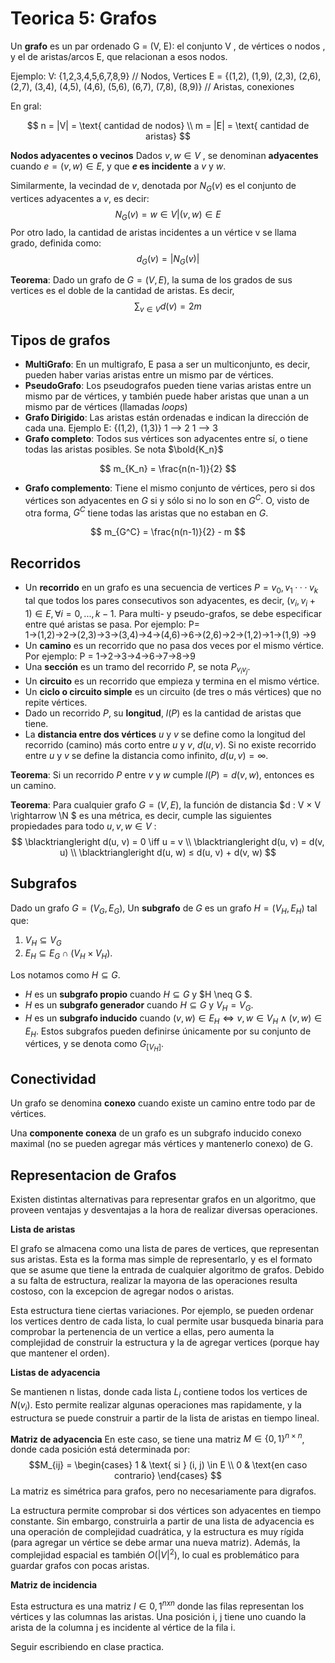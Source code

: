 # Teorica 5: Grafos 

Un **grafo** es un par ordenado G = (V, E): el conjunto V , de vértices o nodos , y el de aristas/arcos E, que relacionan a esos nodos.

Ejemplo: 
V: {1,2,3,4,5,6,7,8,9} // Nodos, Vertices
E = {(1,2), (1,9), (2,3), (2,6), (2,7), (3,4), (4,5), (4,6), (5,6), (6,7), (7,8), (8,9)} // Aristas, conexiones

En gral:

$$
n = |V| = \text{ cantidad de nodos} \\
m = |E| = \text{ cantidad de aristas}
$$

**Nodos adyacentes o vecinos**
Dados $v, w \in V$ , se denominan **adyacentes** cuando $e = (v, w) ∈ E$, y que **$e$ es incidente** a $v$ y $w$. 

Similarmente, la vecindad de $v$, denotada por $N_G(v)$ es el conjunto de vertices adyacentes a $v$, es decir:
$$
N_G(v) = {w ∈ V | (v, w) ∈ E}
$$
Por otro lado, la cantidad de aristas incidentes a un vértice v se llama grado, definida como:
$$
d_G(v) = |N_G(v)|
$$

**Teorema**: Dado un grafo de $G = (V, E)$, la suma de los grados de sus vertices es el doble de la cantidad de aristas. Es decir,
$$
\sum_{v \in V}{d(v)} = 2m
$$

## Tipos de grafos
* **MultiGrafo**: En un multigrafo, E pasa a ser un multiconjunto, es decir, pueden haber varias aristas entre un mismo par de vértices.
* **PseudoGrafo**: Los pseudografos pueden tiene varias aristas entre un mismo par de vértices, y también puede haber aristas que unan a un mismo par de vértices (llamadas *loops*)
* **Grafo Dirigido**: Las aristas están ordenadas e indican la dirección de cada una. Ejemplo E: {(1,2), (1,3)}
  1 --> 2
  1 --> 3
* **Grafo completo**: Todos sus vértices son adyacentes 
entre sí, o tiene todas las aristas posibles. Se nota $\bold{K_n}$

$$
m_{K_n} = \frac{n(n-1)}{2}
$$
* **Grafo complemento**: Tiene el mismo conjunto de vértices, pero si dos vértices son adyacentes en $G$ si y sólo si no lo son en $G^C$. O, visto de otra forma, $G^C$ tiene todas las aristas que no estaban en $G$.

$$
m_{G^C} = \frac{n(n-1)}{2} - m
$$

## Recorridos
* Un **recorrido** en un grafo es una secuencia de vertices $P = v_0, v_1 · · · v_k$ tal que todos los pares consecutivos son adyacentes, es decir, $(v_i, v_i+1) ∈ E,  ∀i = 0, ..., k − 1$. Para multi- y pseudo-grafos, se debe especificar entre qué aristas se pasa. Por ejemplo:
    P= 1→(1,2)→2→(2,3)→3→(3,4)→4→(4,6)→6→(2,6)→2→(1,2)→1→(1,9)
→9
* Un **camino** es un recorrido que no pasa dos veces por el mismo vértice. Por ejemplo:
    P = 1→2→3→4→6→7→8→9
* Una **sección** es un tramo del recorrido $P$, se nota $P_{v_iv_j}$.
* Un **circuito** es un recorrido que empieza y termina en el mismo vértice.
* Un **ciclo o circuito simple** es un circuito (de tres o más vértices) que no repite vértices.
* Dado un recorrido $P$, su **longitud**, $l(P)$ es la cantidad de aristas que tiene.
* La **distancia entre dos vértices** $u$ y $v$ se define como la longitud del recorrido (camino) más corto entre $u$ y $v$, $d(u,v)$.
Si no existe recorrido entre $u$ y $v$ se define la distancia como infinito, $d(u,v) = ∞$.

**Teorema**: Si un recorrido $P$ entre $v$ y $w$ cumple $l(P) = d(v, w)$, entonces es un camino.

**Teorema**: Para cualquier grafo $G = (V, E)$, la función de distancia $d : V × V \rightarrow \N $ es una métrica, es decir, cumple las siguientes propiedades para todo $u, v, w ∈ V$ :
$$
\blacktriangleright d(u, v) = 0 \iff u = v \\
\blacktriangleright d(u, v) = d(v, u) \\
\blacktriangleright d(u, w) ≤ d(u, v) + d(v, w) 
$$

## Subgrafos
Dado un grafo $G = (V_G, E_G)$,
Un **subgrafo** de $G$ es un grafo $H = (V_H, E_H)$ tal que:
  1. $V_H ⊆ V_G$ 
  2. $E_H ⊆ E_G ∩ (V_H × V_H)$.

Los notamos como $H ⊆ G$.

* $H$ es un **subgrafo propio** cuando $H ⊆ G$ y $H \neq G $.
* $H$ es un **subgrafo generador** cuando $H ⊆ G$ y $V_H = V_G$.
* $H$ es un **subgrafo inducido** cuando $(v, w) ∈ E_H \iff v, w ∈ V_H ∧ (v, w) ∈ E_H$. 
  Estos subgrafos pueden definirse únicamente por su conjunto de vértices, y se denota como $G_{[V_H]}$.

## Conectividad
Un grafo se denomina **conexo** cuando existe un camino entre todo par de vértices. 

Una **componente conexa** de un grafo es un subgrafo inducido conexo maximal (no se pueden agregar más vértices y mantenerlo conexo) de G.

## Representacion de Grafos
Existen distintas alternativas para representar grafos en un algoritmo, que proveen ventajas y desventajas a la hora de realizar diversas operaciones.

**Lista de aristas**

 El grafo se almacena como una lista de pares de vertices, que representan sus aristas. Esta
es la forma mas simple de representarlo, y es el formato que se asume que tiene la entrada de cualquier algoritmo de grafos. Debido a su falta de estructura, realizar la mayorıa de las operaciones resulta costoso, con la excepcion de agregar nodos o aristas.

Esta estructura tiene ciertas variaciones. Por ejemplo, se pueden ordenar los vertices dentro de cada lista, lo cual permite usar busqueda binaria para comprobar la pertenencia de un vertice a ellas, pero aumenta la complejidad de construir la estructura y la de agregar vertices (porque
hay que mantener el orden).

**Listas de adyacencia**

Se mantienen n listas, donde cada lista $L_i$ contiene todos los vertices de $N(v_i)$. Esto permite realizar algunas operaciones mas rapidamente, y la estructura se puede construir a partir de la lista de aristas en tiempo lineal.

**Matriz de adyacencia**
En este caso, se tiene una matriz $M ∈ \{0, 1\}^{n×n}$, donde cada posición está determinada por:
$$M_{ij} = 
\begin{cases}
1 & \text{ si } (i, j) \in E \\
0 & \text{en caso contrario}  
\end{cases}
$$
La matriz es simétrica para grafos, pero no necesariamente para digrafos.

La estructura permite comprobar si dos vértices son adyacentes en tiempo constante. Sin embargo, construirla a partir de una lista de adyacencia es una operación de complejidad cuadrática, y la estructura es muy rígida (para agregar un vértice se debe armar una nueva matriz). Además,
la complejidad espacial es también $O(|V|^2)$, lo cual es problemático para guardar grafos con pocas aristas.

**Matriz de incidencia**

Esta estructura es una matriz $I ∈ {0, 1}^{nxn}$ donde las filas representan los vértices y las columnas las aristas. Una posición i, j tiene uno cuando la arista de la columna j es incidente al vértice de la fila i.


Seguir escribiendo en clase practica.
